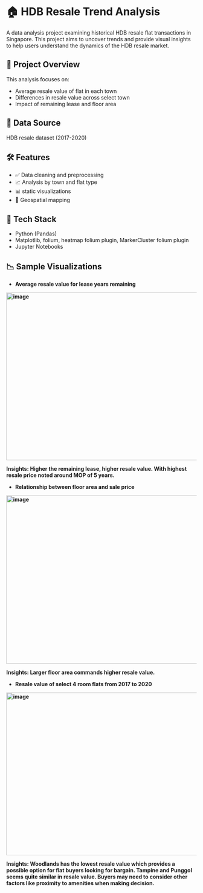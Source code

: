 # 🏠 HDB Resale Trend Analysis

A data analysis project examining historical HDB resale flat transactions in Singapore. This project aims to uncover trends and provide visual insights to help users understand the dynamics of the HDB resale market.

## 📌 Project Overview

This analysis focuses on:
- Average resale value of flat in each town
- Differences in resale value across select town
- Impact of remaining lease and floor area

## 📂 Data Source

HDB resale dataset (2017-2020)

## 🛠️ Features

- ✅ Data cleaning and preprocessing
- 📈 Analysis by town and flat type
- 📊 static visualizations
- 📍 Geospatial mapping 

## 🧪 Tech Stack

- Python (Pandas)
- Matplotlib, folium, heatmap folium plugin, MarkerCluster folium plugin
- Jupyter Notebooks

## 📉 Sample Visualizations

<b>
  
- Average resale value for lease years remaining 

<img width="617" height="442" alt="image" src="https://github.com/user-attachments/assets/6466b38f-e523-4bfa-b44a-0a30d86234d0" />

Insights: Higher the remaining lease, higher resale value. With highest resale price noted around MOP of 5 years.

- Relationship between floor area and sale price

<img width="576" height="444" alt="image" src="https://github.com/user-attachments/assets/37dc935c-2608-48d3-9ab6-13bb524743ef" />

Insights: Larger floor area commands higher resale value. 

- Resale value of select 4 room flats from 2017 to 2020

<img width="620" height="429" alt="image" src="https://github.com/user-attachments/assets/5d86b575-8467-4d64-92a4-50ce9131992d" />

Insights: Woodlands has the lowest resale value which provides a possible option for flat buyers looking for bargain. Tampine and Punggol seems quite similar in resale value. Buyers may need to consider other factors like proximity to amenities when making decision. 
